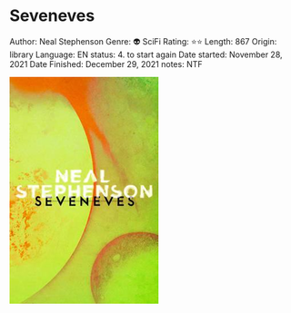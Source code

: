 # Seveneves

Author: Neal Stephenson
Genre: 👽 SciFi
Rating: ⭐️⭐️
Length: 867
Origin: library
Language: EN
status: 4. to start again
Date started: November 28, 2021
Date Finished: December 29, 2021
notes: NTF

![Untitled](Seveneves%204ed35d20cbb5471795db17ce06aaa3ec/Untitled.png)